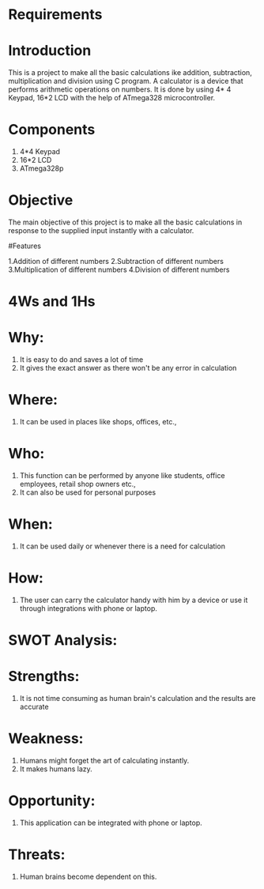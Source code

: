 # Requirements

# Introduction
 This is a project to make all the basic calculations ike addition, subtraction, multiplication and division using C program. A calculator is a device that performs arithmetic operations on numbers. It is done by using 4* 4 Keypad, 16*2 LCD with the help of ATmega328 microcontroller.
 
 # Components
 1. 4*4 Keypad
 2. 16*2 LCD
 3. ATmega328p

# Objective
The main objective of this project is to make all the basic calculations in response to the supplied input instantly with a calculator.

#Features

1.Addition of different numbers
2.Subtraction of different numbers
3.Multiplication of different numbers
4.Division of different numbers

# 4Ws and 1Hs

# Why:
1. It is easy to do and saves a lot of time
2. It gives the exact answer as there won't be any error in calculation

# Where:
1. It can be used in places like shops, offices, etc.,
 
# Who:
1. This function can be performed by anyone like students, office employees, retail shop owners etc., 
2. It can also be used for personal purposes

# When:
1. It can be used daily or whenever there is
a need for calculation

# How:
1. The user can carry the calculator handy with him by a device or use it through integrations with phone or laptop.
 

# SWOT Analysis:

# Strengths:
1. It is not time consuming as human brain's calculation and the results are accurate

# Weakness:
1. Humans might forget the art of calculating instantly.
2. It makes humans lazy.

# Opportunity:

1. This application can be integrated with phone or laptop.

# Threats:
1. Human brains become dependent on this.



 

